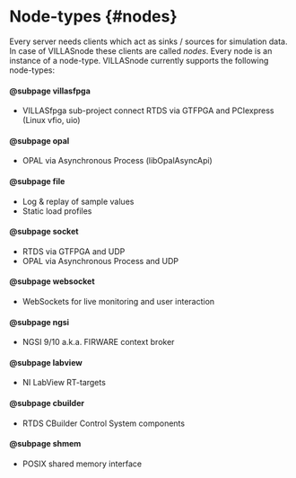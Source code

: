 # Node-types {#nodes}

Every server needs clients which act as sinks / sources for simulation data. In case of VILLASnode these clients are called _nodes_.
Every node is an instance of a node-type. VILLASnode currently supports the following node-types:

#### @subpage villasfpga
 - VILLASfpga sub-project connect RTDS via GTFPGA and PCIexpress (Linux vfio, uio)
 
#### @subpage opal
 - OPAL via Asynchronous Process (libOpalAsyncApi)

#### @subpage file
 - Log & replay of sample values
 - Static load profiles

#### @subpage socket
 - RTDS via GTFPGA and UDP
 - OPAL via Asynchronous Process and UDP

#### @subpage websocket
 - WebSockets for live monitoring and user interaction

#### @subpage ngsi
 - NGSI 9/10 a.k.a. FIRWARE context broker

#### @subpage labview
 - NI LabView RT-targets
 
#### @subpage cbuilder
- RTDS CBuilder Control System components

#### @subpage shmem
- POSIX shared memory interface
